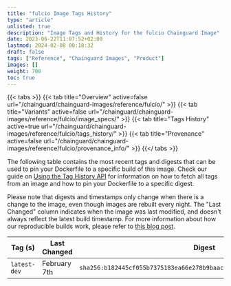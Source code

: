 ```yaml
---
title: "fulcio Image Tags History"
type: "article"
unlisted: true
description: "Image Tags and History for the fulcio Chainguard Image"
date: 2023-06-22T11:07:52+02:00
lastmod: 2024-02-08 00:18:32
draft: false
tags: ["Reference", "Chainguard Images", "Product"]
images: []
weight: 700
toc: true
---
```


{{< tabs >}}
{{< tab title="Overview" active=false url="/chainguard/chainguard-images/reference/fulcio/" >}}
{{< tab title="Variants" active=false url="/chainguard/chainguard-images/reference/fulcio/image_specs/" >}}
{{< tab title="Tags History" active=true url="/chainguard/chainguard-images/reference/fulcio/tags_history/" >}}
{{< tab title="Provenance" active=false url="/chainguard/chainguard-images/reference/fulcio/provenance_info/" >}}
{{</ tabs >}}

The following table contains the most recent tags and digests that can be used to pin your Dockerfile to a specific build of this image. Check our guide on [Using the Tag History API](/chainguard/chainguard-images/using-the-tag-history-api/) for information on how to fetch all tags from an image and how to pin your Dockerfile to a specific digest.

Please note that digests and timestamps only change when there is a change to the image, even though images are rebuilt every night. The "Last Changed" column indicates when the image was last modified, and doesn't always reflect the latest build timestamp. For more information about how our reproducible builds work, please refer to [this blog post](https://www.chainguard.dev/unchained/reproducing-chainguards-reproducible-image-builds).

| Tag (s)       | Last Changed | Digest                                                                    |
|---------------|--------------|---------------------------------------------------------------------------|
|  `latest-dev` | February 7th | `sha256:b182445cf055b7375183ea66e278b9baac2145d88ca9d8d412eba1cbd4de7ccd` |

